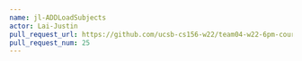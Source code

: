 ```yaml
---
name: jl-ADDLoadSubjects
actor: Lai-Justin
pull_request_url: https://github.com/ucsb-cs156-w22/team04-w22-6pm-courses/pull/25
pull_request_num: 25
---
```

